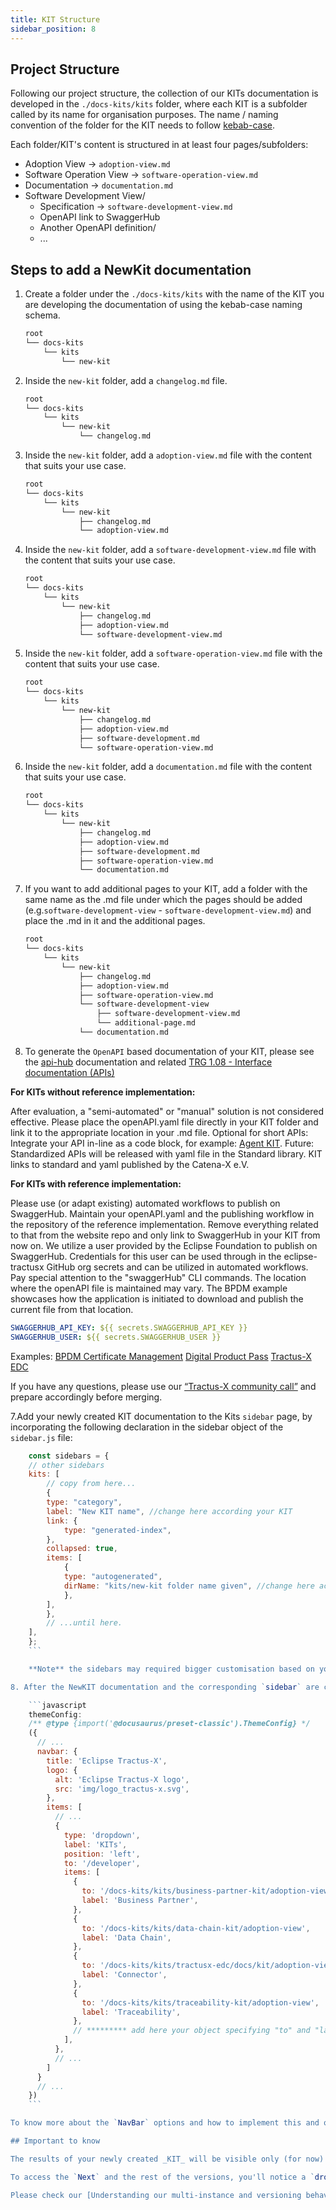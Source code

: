 ```yaml
---
title: KIT Structure
sidebar_position: 8
---
```

## Project Structure

Following our project structure, the collection of our KITs documentation is developed in the `./docs-kits/kits` folder, where each KIT is a subfolder called by its name for organisation purposes. The name / naming convention of the folder for the KIT needs to follow [kebab-case](https://juniortoexpert.com/en/naming-convention/).

Each folder/KIT's content is structured in at least four pages/subfolders:

- Adoption View -> `adoption-view.md`
- Software Operation View -> `software-operation-view.md`
- Documentation -> `documentation.md`
- Software Development View/
  - Specification -> `software-development-view.md`
  - OpenAPI link to SwaggerHub
  - Another OpenAPI definition/
  - ...

## Steps to add a NewKit documentation

1. Create a folder under the `./docs-kits/kits` with the name of the KIT you are developing the documentation of using the kebab-case naming schema.

    ```md
    root
    └── docs-kits
        └── kits
            └── new-kit
    ```

2. Inside the `new-kit` folder, add a `changelog.md` file.

    ```md
    root
    └── docs-kits
        └── kits
            └── new-kit
                └── changelog.md

3. Inside the `new-kit` folder, add a `adoption-view.md` file with the content that suits your use case.

    ```md
    root
    └── docs-kits
        └── kits
            └── new-kit
                ├── changelog.md
                └── adoption-view.md
    ```

4. Inside the `new-kit` folder, add a `software-development-view.md` file with the content that suits your use case.

    ```md
    root
    └── docs-kits
        └── kits
            └── new-kit
                ├── changelog.md
                ├── adoption-view.md
                └── software-development-view.md
    ```

5. Inside the `new-kit` folder, add a `software-operation-view.md` file with the content that suits your use case.

    ```md
    root
    └── docs-kits
        └── kits
            └── new-kit
                ├── changelog.md
                ├── adoption-view.md
                ├── software-development.md
                └── software-operation-view.md
    ```

6. Inside the `new-kit` folder, add a `documentation.md` file with the content that suits your use case.

    ```md
    root
    └── docs-kits
        └── kits
            └── new-kit
                ├── changelog.md
                ├── adoption-view.md
                ├── software-development.md
                ├── software-operation-view.md
                └── documentation.md

7. If you want to add additional pages to your KIT, add a folder with the same name as the .md file under which the pages should be added (e.g.`software-development-view` - `software-development-view.md`) and place the .md in it and the additional pages.

    ```md
    root
    └── docs-kits
        └── kits
            └── new-kit
                ├── changelog.md
                ├── adoption-view.md
                ├── software-operation-view.md
                └── software-development-view
                    ├── software-development-view.md
                    └── additional-page.md
                └── documentation.md

    ```

8. To generate the `OpenAPI` based documentation of your KIT, please see the [api-hub](https://github.com/eclipse-tractusx/api-hub/blob/main/README.md) documentation and related [TRG 1.08 - Interface documentation (APIs)](https://eclipse-tractusx.github.io/docs/release/trg-1/trg-1-08/)

**For KITs without reference implementation:**

After evaluation, a "semi-automated" or "manual" solution is not considered effective.
Please place the openAPI.yaml file directly in your KIT folder and link it to the appropriate location in your .md file.
Optional for short APIs: Integrate your API in-line as a code block, for example: [Agent KIT](https://eclipse-tractusx.github.io/docs-kits/kits/knowledge-agents-kit/software-development-view/api/agent/agent-get/).
Future: Standardized APIs will be released with yaml file in the Standard library. KIT links to standard and yaml published by the Catena-X e.V.

**For KITs with reference implementation:**

Please use (or adapt existing) automated workflows to publish on SwaggerHub. Maintain your openAPI.yaml and the publishing workflow in the repository of the reference implementation. Remove everything related to that from the website repo and only link to SwaggerHub in your KIT from now on. We utilize a user provided by the Eclipse Foundation to publish on SwaggerHub. Credentials for this user can be used through in the eclipse-tractusx GitHub org secrets and can be utilized in automated workflows. Pay special attention to the "swaggerHub" CLI commands. The location where the openAPI file is maintained may vary. The BPDM example showcases how the application is initiated to download and publish the current file from that location.

```yaml
SWAGGERHUB_API_KEY: ${{ secrets.SWAGGERHUB_API_KEY }}
SWAGGERHUB_USER: ${{ secrets.SWAGGERHUB_USER }}
```

Examples:
[BPDM Certificate Management](https://github.com/eclipse-tractusx/bpdm-certificate-management/blob/main/.github/workflows/publish-swagger-hub.yaml)
[Digital Product Pass](https://github.com/eclipse-tractusx/digital-product-pass/blob/main/.github/workflows/publish-swagger-hub.yaml)
[Tractus-X EDC](https://github.com/eclipse-tractusx/tractusx-edc/blob/main/.github/workflows/publish-swaggerhub.yaml)

If you have any questions, please use our [“Tractus-X community call”](https://eclipse-tractusx.github.io/community/open-meetings) and prepare accordingly before merging.

7.Add your newly created KIT documentation to the Kits `sidebar` page, by incorporating the following declaration in the sidebar object of the `sidebar.js` file:

```javascript
    const sidebars = {
    // other sidebars
    kits: [
        // copy from here...
        {
        type: "category",
        label: "New KIT name", //change here according your KIT
        link: {
            type: "generated-index",
        },
        collapsed: true,
        items: [
            {
            type: "autogenerated",
            dirName: "kits/new-kit folder name given", //change here according your KIT
            },
        ],
        },
        // ...until here.
    ],
    };
    ```

    **Note** the sidebars may required bigger customisation based on your requirements, for that matters consult the [official documentation](https://docusaurus.io/docs/2.2.0/sidebar)

8. After the NewKIT documentation and the corresponding `sidebar` are created, you would want to make it accessible from the `NavBar` of the page. More specifically under the `KITs dropdown menu`. This is easily handled by `Docusaurus` in the `docusaurus.config.js` file, where you'll need to add to the existing `navbar` object your newly created `route` and `label` (name of kit) to be added as a `dropdown` menu item. More specifically in:

    ```javascript
    themeConfig:
    /** @type {import('@docusaurus/preset-classic').ThemeConfig} */
    ({
      // ...
      navbar: {
        title: 'Eclipse Tractus-X',
        logo: {
          alt: 'Eclipse Tractus-X logo',
          src: 'img/logo_tractus-x.svg',
        },
        items: [
          // ...
          {
            type: 'dropdown',
            label: 'KITs',
            position: 'left',
            to: '/developer',
            items: [
              {
                to: '/docs-kits/kits/business-partner-kit/adoption-view',
                label: 'Business Partner',
              },
              {
                to: '/docs-kits/kits/data-chain-kit/adoption-view',
                label: 'Data Chain',
              },
              {
                to: '/docs-kits/kits/tractusx-edc/docs/kit/adoption-view',
                label: 'Connector',
              },
              {
                to: '/docs-kits/kits/traceability-kit/adoption-view',
                label: 'Traceability',
              },
              // ********* add here your object specifying "to" and "label" ***********
            ],
          },
          // ...
        ]
      }
      // ...
    })
    ```

To know more about the `NavBar` options and how to implement this and other features in it please check the [Docusaurus - NavBar Documentation](https://docusaurus.io/docs/2.2.0/api/themes/configuration#navbar-dropdown)

## Important to know

The results of your newly created _KIT_ will be visible only (for now) in the `Next` version of the documentation. When a `new version` is due to be created, all of your additions plus the ones from other _KITs_ will be taking part of said new released. To understand more about how `Docusaurus` handle the [versioning](https://docusaurus.io/docs/2.2.0/versioning) and more specifically the [versioning of multi-instance](https://docusaurus.io/docs/2.2.0/docs-multi-instance) projects, please check the official documentation.

To access the `Next` and the rest of the versions, you'll notice a `dropdown` menu with all of them in the `top-right` corner of the `NavBar` that is only been displayed when the user is navigating any of the existing `KITs`.

Please check our [Understanding our multi-instance and versioning behaviour](/docs/website-guidelines/understanding-multi-instance_versioning) page, where we explain a little bit more in deep the structure of the project, the different instances of documentation, how to create versions and how the conditional rendering of the `versions dropdown` menu is been handled.
